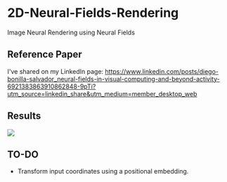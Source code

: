 # 2D-Neural-Fields-Rendering
Image Neural Rendering using Neural Fields


## Reference Paper
I've shared on my LinkedIn page: https://www.linkedin.com/posts/diego-bonilla-salvador_neural-fields-in-visual-computing-and-beyond-activity-6921383863910862848-9pTi?utm_source=linkedin_share&utm_medium=member_desktop_web


## Results
![](ezgif.com-gif-maker.gif)


## TO-DO
- Transform input coordinates using a positional embedding.
